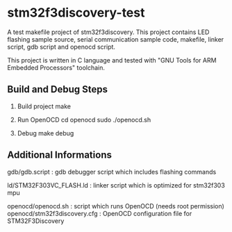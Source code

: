 stm32f3discovery-test
=====================

A test makefile project of stm32f3discovery. 
This project contains LED flashing sample source, serial communication sample code, 
makefile, linker script, gdb script and openocd script.

This project is written in C language and tested with "GNU Tools for ARM Embedded Processors" toolchain.

Build and Debug Steps
------

1. Build project
make

2. Run OpenOCD
cd openocd
sudo ./openocd.sh

3. Debug
make debug

Additional  Informations
------

gdb/gdb.script : gdb debugger script which includes flashing commands

ld/STM32F303VC_FLASH.ld : linker script which is optimized for stm32f303 mpu

openocd/openocd.sh : script which runs OpenOCD (needs root permission)
openocd/stm32f3discovery.cfg : OpenOCD configuration file for STM32F3Discovery
